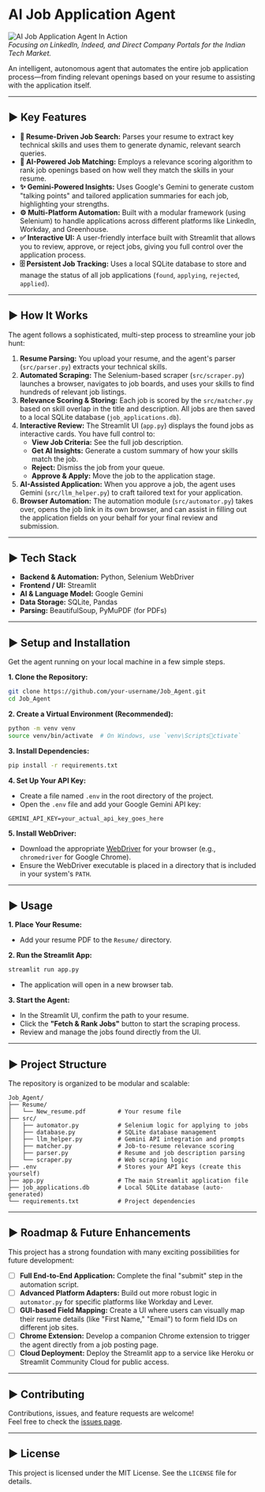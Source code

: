 # AI Job Application Agent

![AI Job Application Agent In Action](https://i.imgur.com/c7974c.png)  
*Focusing on LinkedIn, Indeed, and Direct Company Portals for the Indian Tech Market.*

An intelligent, autonomous agent that automates the entire job application process—from finding relevant openings based on your resume to assisting with the application itself.

---

## ► Key Features

- **📄 Resume-Driven Job Search:** Parses your resume to extract key technical skills and uses them to generate dynamic, relevant search queries.
- **🤖 AI-Powered Job Matching:** Employs a relevance scoring algorithm to rank job openings based on how well they match the skills in your resume.
- **✨ Gemini-Powered Insights:** Uses Google's Gemini to generate custom "talking points" and tailored application summaries for each job, highlighting your strengths.
- **⚙️ Multi-Platform Automation:** Built with a modular framework (using Selenium) to handle applications across different platforms like LinkedIn, Workday, and Greenhouse.
- **✅ Interactive UI:** A user-friendly interface built with Streamlit that allows you to review, approve, or reject jobs, giving you full control over the application process.
- **🗄️ Persistent Job Tracking:** Uses a local SQLite database to store and manage the status of all job applications (`found`, `applying`, `rejected`, `applied`).

---

## ► How It Works

The agent follows a sophisticated, multi-step process to streamline your job hunt:

1. **Resume Parsing:** You upload your resume, and the agent's parser (`src/parser.py`) extracts your technical skills.  
2. **Automated Scraping:** The Selenium-based scraper (`src/scraper.py`) launches a browser, navigates to job boards, and uses your skills to find hundreds of relevant job listings.  
3. **Relevance Scoring & Storing:** Each job is scored by the `src/matcher.py` based on skill overlap in the title and description. All jobs are then saved to a local SQLite database (`job_applications.db`).  
4. **Interactive Review:** The Streamlit UI (`app.py`) displays the found jobs as interactive cards. You have full control to:  
    - **View Job Criteria:** See the full job description.  
    - **Get AI Insights:** Generate a custom summary of how your skills match the job.  
    - **Reject:** Dismiss the job from your queue.  
    - **Approve & Apply:** Move the job to the application stage.  
5. **AI-Assisted Application:** When you approve a job, the agent uses Gemini (`src/llm_helper.py`) to craft tailored text for your application.  
6. **Browser Automation:** The automation module (`src/automator.py`) takes over, opens the job link in its own browser, and can assist in filling out the application fields on your behalf for your final review and submission.

---

## ► Tech Stack

- **Backend & Automation:** Python, Selenium WebDriver  
- **Frontend / UI:** Streamlit  
- **AI & Language Model:** Google Gemini  
- **Data Storage:** SQLite, Pandas  
- **Parsing:** BeautifulSoup, PyMuPDF (for PDFs)

---

## ► Setup and Installation

Get the agent running on your local machine in a few simple steps.

**1. Clone the Repository:**
```bash
git clone https://github.com/your-username/Job_Agent.git
cd Job_Agent
```

**2. Create a Virtual Environment (Recommended):**
```bash
python -m venv venv
source venv/bin/activate  # On Windows, use `venv\Scriptsctivate`
```

**3. Install Dependencies:**
```bash
pip install -r requirements.txt
```

**4. Set Up Your API Key:**
- Create a file named `.env` in the root directory of the project.
- Open the `.env` file and add your Google Gemini API key:
```
GEMINI_API_KEY=your_actual_api_key_goes_here
```

**5. Install WebDriver:**
- Download the appropriate [WebDriver](https://www.selenium.dev/documentation/webdriver/getting_started/install_drivers/) for your browser (e.g., `chromedriver` for Google Chrome).
- Ensure the WebDriver executable is placed in a directory that is included in your system's `PATH`.

---

## ► Usage

**1. Place Your Resume:**
- Add your resume PDF to the `Resume/` directory.

**2. Run the Streamlit App:**
```bash
streamlit run app.py
```
- The application will open in a new browser tab.

**3. Start the Agent:**
- In the Streamlit UI, confirm the path to your resume.
- Click the **"Fetch & Rank Jobs"** button to start the scraping process.
- Review and manage the jobs found directly from the UI.

---

## ► Project Structure

The repository is organized to be modular and scalable:

```
Job_Agent/
├── Resume/
│   └── New_resume.pdf         # Your resume file
├── src/
│   ├── automator.py           # Selenium logic for applying to jobs
│   ├── database.py            # SQLite database management
│   ├── llm_helper.py          # Gemini API integration and prompts
│   ├── matcher.py             # Job-to-resume relevance scoring
│   ├── parser.py              # Resume and job description parsing
│   └── scraper.py             # Web scraping logic
├── .env                       # Stores your API keys (create this yourself)
├── app.py                     # The main Streamlit application file
├── job_applications.db        # Local SQLite database (auto-generated)
└── requirements.txt           # Project dependencies
```

---

## ► Roadmap & Future Enhancements

This project has a strong foundation with many exciting possibilities for future development:

- [ ] **Full End-to-End Application:** Complete the final "submit" step in the automation script.
- [ ] **Advanced Platform Adapters:** Build out more robust logic in `automator.py` for specific platforms like Workday and Lever.
- [ ] **GUI-based Field Mapping:** Create a UI where users can visually map their resume details (like "First Name," "Email") to form field IDs on different job sites.
- [ ] **Chrome Extension:** Develop a companion Chrome extension to trigger the agent directly from a job posting page.
- [ ] **Cloud Deployment:** Deploy the Streamlit app to a service like Heroku or Streamlit Community Cloud for public access.

---

## ► Contributing

Contributions, issues, and feature requests are welcome!  
Feel free to check the [issues page](https://github.com/your-username/Job_Agent/issues).

---

## ► License

This project is licensed under the MIT License. See the `LICENSE` file for details.
